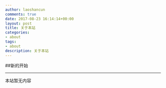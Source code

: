 ```yaml
---
author: laoshancun
comments: true
date: 2017-08-23 16:14:14+00:00
layout: post
title: 关于本站
categories:
- about
tags:
- about
description: 关于本站
---
```


##新的开始

----------
本站暂无内容
